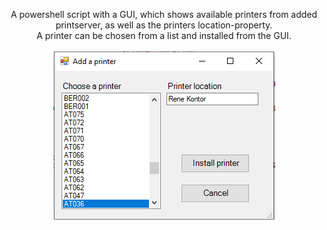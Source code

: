 <p align="center">
  A powershell script with a GUI, which shows available printers from added printserver, as well as the printers location-property. 
  <br>
  A printer can be chosen from a list and installed from the GUI.
  <br>
  <br>
  <img src="./preview.PNG">
  <br>
</p>

